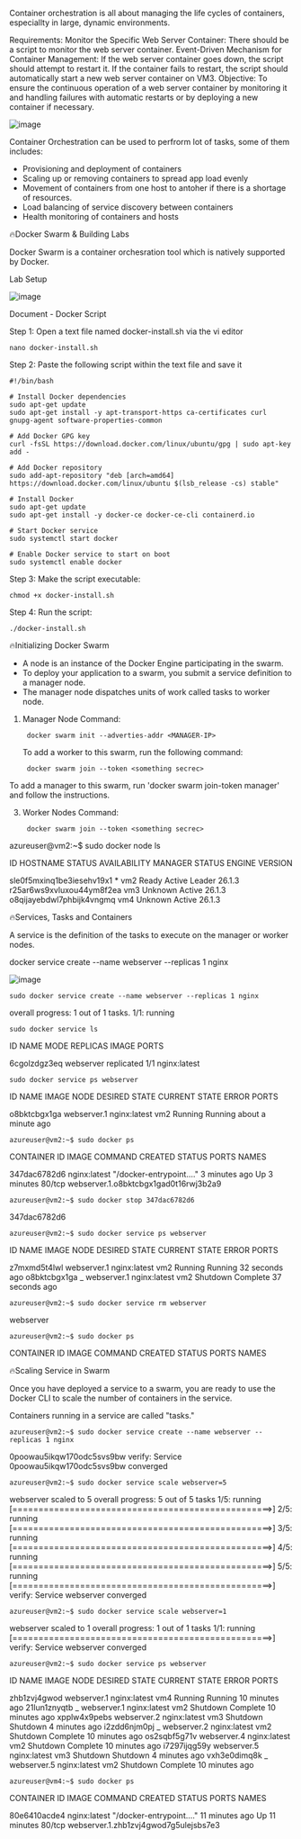 Container orchestration is all about managing the life cycles of containers, especiallty in large, dynamic environments. 

Requirements:
Monitor the Specific Web Server Container:
There should be a script to monitor the web server container.
Event-Driven Mechanism for Container Management:
If the web server container goes down, the script should attempt to restart it.
If the container fails to restart, the script should automatically start a new web server container on VM3.
Objective:
To ensure the continuous operation of a web server container by monitoring it and handling failures with automatic restarts or by deploying a new container if necessary.

![image](https://github.com/JaegyeomKim/Cloud_Kay/assets/77129961/f89fce9b-2b77-430e-b380-d313db4055a2)

Container Orchestration can be used to perfrorm lot of tasks, some of them includes:

- Provisioning and deployment of containers
- Scaling up or removing containers to spread app load evenly
- Movement of containers from one host to antoher if there is a shortage of resources.
- Load balancing of service discovery between containers
- Health monitoring of containers and hosts


🔥Docker Swarm & Building Labs

Docker Swarm is a container orchesration tool which is natively supported by Docker.

Lab Setup

![image](https://github.com/JaegyeomKim/Cloud_Kay/assets/77129961/ee10ed48-5c0d-4042-b59d-453d670430c3)


Document - Docker Script

Step 1: Open a text file named docker-install.sh via the vi editor

    nano docker-install.sh

Step 2: Paste the following script within the text file and save it

    #!/bin/bash
    
    # Install Docker dependencies
    sudo apt-get update
    sudo apt-get install -y apt-transport-https ca-certificates curl gnupg-agent software-properties-common
    
    # Add Docker GPG key
    curl -fsSL https://download.docker.com/linux/ubuntu/gpg | sudo apt-key add -
    
    # Add Docker repository
    sudo add-apt-repository "deb [arch=amd64] https://download.docker.com/linux/ubuntu $(lsb_release -cs) stable"
    
    # Install Docker
    sudo apt-get update
    sudo apt-get install -y docker-ce docker-ce-cli containerd.io
    
    # Start Docker service
    sudo systemctl start docker
    
    # Enable Docker service to start on boot
    sudo systemctl enable docker
    
Step 3: Make the script executable:

    chmod +x docker-install.sh

Step 4: Run the script:

    ./docker-install.sh

🔥Initializing Docker Swarm 

- A node is an instance of the Docker Engine participating in the swarm.
- To deploy your application to a swarm, you submit a service definition to a manager node.
- The manager node dispatches units of work called tasks to worker node.

1. Manager Node Command:

        docker swarm init --adverties-addr <MANAGER-IP>


   To add a worker to this swarm, run the following command:

        docker swarm join --token <something secrec>

To add a manager to this swarm, run 'docker swarm join-token manager' and follow the instructions.

3. Worker Nodes Command:
     
        docker swarm join --token <something secrec>



azureuser@vm2:~$ sudo docker node ls

ID                            HOSTNAME   STATUS    AVAILABILITY   MANAGER STATUS   ENGINE VERSION

sle0f5mxinq1be3iesehv19x1 *   vm2        Ready     Active         Leader           26.1.3
r25ar6ws9xvluxou44ym8f2ea     vm3        Unknown   Active                          26.1.3
o8qijayebdwl7phbijk4vngmq     vm4        Unknown   Active                          26.1.3


🔥Services, Tasks and Containers

A service is the definition of the tasks to execute on the manager or worker nodes.

docker service create --name webserver --replicas 1 nginx

![image](https://github.com/JaegyeomKim/Cloud_Kay/assets/77129961/dbeeab0b-0230-4d97-b60a-4fae1b52aa3b)

    sudo docker service create --name webserver --replicas 1 nginx

  overall progress: 1 out of 1 tasks. 
  1/1: running
  
    sudo docker service ls
    
  ID             NAME        MODE         REPLICAS   IMAGE          PORTS
  
  6cgolzdgz3eq   webserver   replicated   1/1        nginx:latest


    sudo docker service ps webserver
    
  ID             NAME          IMAGE          NODE      DESIRED STATE   CURRENT STATE                ERROR     PORTS
  
  o8bktcbgx1ga   webserver.1   nginx:latest   vm2       Running         Running about a minute ago

    azureuser@vm2:~$ sudo docker ps
    
CONTAINER ID   IMAGE          COMMAND                  CREATED         STATUS         PORTS     NAMES

347dac6782d6   nginx:latest   "/docker-entrypoint.…"   3 minutes ago   Up 3 minutes   80/tcp    webserver.1.o8bktcbgx1gad0t16rwj3b2a9

    azureuser@vm2:~$ sudo docker stop 347dac6782d6
347dac6782d6

    azureuser@vm2:~$ sudo docker service ps webserver
ID             NAME              IMAGE          NODE      DESIRED STATE   CURRENT STATE             ERROR     PORTS

z7mxmd5t4lwl   webserver.1       nginx:latest   vm2       Running         Running 32 seconds ago
o8bktcbgx1ga    \_ webserver.1   nginx:latest   vm2       Shutdown        Complete 37 seconds ago

    azureuser@vm2:~$ sudo docker service rm webserver
webserver

    azureuser@vm2:~$ sudo docker ps
CONTAINER ID   IMAGE     COMMAND   CREATED   STATUS    PORTS     NAMES

  
🔥Scaling Service in Swarm

Once you have deployed a service to a swarm, you are ready to use the Docker CLI to scale the number of containers in the service.

Containers running in a service are called "tasks."

    azureuser@vm2:~$ sudo docker service create --name webserver --replicas 1 nginx
    
0poowau5ikqw170odc5svs9bw
verify: Service 0poowau5ikqw170odc5svs9bw converged

    azureuser@vm2:~$ sudo docker service scale webserver=5
    
webserver scaled to 5
overall progress: 5 out of 5 tasks
1/5: running   [==================================================>]
2/5: running   [==================================================>]
3/5: running   [==================================================>]
4/5: running   [==================================================>]
5/5: running   [==================================================>]
verify: Service webserver converged


    azureuser@vm2:~$ sudo docker service scale webserver=1
webserver scaled to 1
overall progress: 1 out of 1 tasks
1/1: running   [==================================================>]
verify: Service webserver converged

    azureuser@vm2:~$ sudo docker service ps webserver
ID             NAME              IMAGE          NODE      DESIRED STATE   CURRENT STATE             ERROR     PORTS

zhb1zvj4gwod   webserver.1       nginx:latest   vm4       Running         Running 10 minutes ago
21lun1znyqtb    \_ webserver.1   nginx:latest   vm2       Shutdown        Complete 10 minutes ago
xpplw4x9pebs   webserver.2       nginx:latest   vm3       Shutdown        Shutdown 4 minutes ago
i2zdd6njm0pj    \_ webserver.2   nginx:latest   vm2       Shutdown        Complete 10 minutes ago
os2sqbf5g71v   webserver.4       nginx:latest   vm2       Shutdown        Complete 10 minutes ago
i7297ijqg59y   webserver.5       nginx:latest   vm3       Shutdown        Shutdown 4 minutes ago
vxh3e0dimq8k    \_ webserver.5   nginx:latest   vm2       Shutdown        Complete 10 minutes ago

    azureuser@vm4:~$ sudo docker ps
CONTAINER ID   IMAGE          COMMAND                  CREATED          STATUS          PORTS     NAMES

80e6410acde4   nginx:latest   "/docker-entrypoint.…"   11 minutes ago   Up 11 minutes   80/tcp    webserver.1.zhb1zvj4gwod7g5ulejsbs7e3

